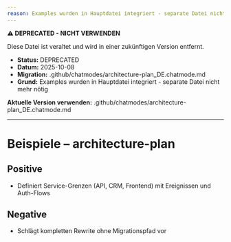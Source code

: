 ```yaml
---
reason: Examples wurden in Hauptdatei integriert - separate Datei nicht mehr nötig
---
```


**⚠️ DEPRECATED - NICHT VERWENDEN**

Diese Datei ist veraltet und wird in einer zukünftigen Version entfernt.

- **Status:** DEPRECATED
- **Datum:** 2025-10-08
- **Migration:** .github/chatmodes/architecture-plan_DE.chatmode.md
- **Grund:** Examples wurden in Hauptdatei integriert - separate Datei nicht mehr nötig

**Aktuelle Version verwenden:** .github/chatmodes/architecture-plan_DE.chatmode.md

---

# Beispiele – architecture-plan

## Positive
- Definiert Service-Grenzen (API, CRM, Frontend) mit Ereignissen und Auth-Flows

## Negative
- Schlägt kompletten Rewrite ohne Migrationspfad vor

